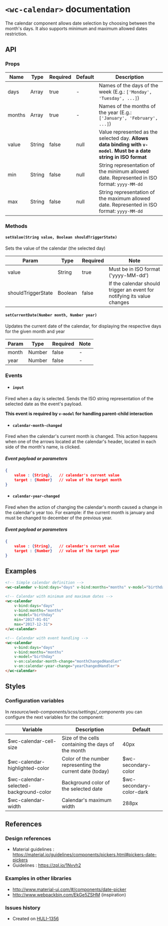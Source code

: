 # `<wc-calendar>` documentation

The calendar component allows date selection by choosing between the month's days.
It also supports minimum and maximum allowed dates restriction.

## API

### Props

| Name | Type | Required | Default | Description
| ---- | --- | --- | --- | ---
| days | Array | true | - | Names of the days of the week (E.g.: `['Monday', 'Tuesday', ...]`)
| months | Array | true | - | Names of the months of the year (E.g.: `['January', 'February', ...]`)
| value | String | false | null | Value represented as the selected day. **Allows data binding with `v-model`**. **Must be a date string in ISO format**
| min | String | false | null | String representation of the minimum allowed date. Represented in ISO format: `yyyy-MM-dd`
| max | String | false | null | String representation of the maximum allowed date. Represented in ISO format: `yyyy-MM-dd`

### Methods

#### `setValue(String value, Boolean shouldTriggerState)`

Sets the value of the calendar (the selected day)

| Param | Type | Required | Note
| ---- | --- | --- | ---
| value | String | true | Must be in ISO format ('yyyy-MM-dd')
| shouldTriggerState | Boolean | false | If the calendar should trigger an event for notifying its value changes

#### `setCurrentDate(Number month, Number year)`

Updates the current date of the calendar, for displaying the respective days for the given month and year

| Param | Type | Required | Note
| ---- | --- | --- | ---
| month | Number | false | -
| year | Number | false | -

### Events

* #### `input`

Fired when a day is selected. Sends the ISO string representation of the selected date as the event's payload.

**This event is required by `v-model` for handling parent-child interaction**


* #### `calendar-month-changed`

Fired when the calendar's current month is changed. This action happens when one of the arrows located at the calendar's header,
located in each side of the month's name, is clicked.

##### Event payload or parameters

``` json
{
    value : {String},   // calendar's current value
    target : {Number}   // value of the target month
}
```

* #### `calendar-year-changed`

Fired when the action of changing the calendar's month caused a change in the calendar's year too.
For example: if the current month is january and must be changed to december of the previous year.

##### Event payload or parameters

``` json
{
    value : {String},   // calendar's current value
    target : {Number}   // value of the target year
}
```

## Examples

``` html
<!-- Simple calendar definition -->
<wc-calendar v-bind:days="days" v-bind:months="months" v-model="birthday"></wc-calendar>

<!-- Calendar with minimum and maximum dates -->
<wc-calendar
    v-bind:days="days"
    v-bind:months="months"
    v-model="birthday"
    min="2017-01-01"
    max="2017-12-31">
</wc-calendar>

<!-- Calendar with event handling -->
<wc-calendar
    v-bind:days="days"
    v-bind:months="months"
    v-model="birthday"
    v-on:calendar-month-change="monthChangedHandler"
    v-on:calendar-year-change="yearChangedHandler">
</wc-calendar>
```

## Styles

### Configuration variables

In *resource/web-components/scss/settings/_components* you can configure the next variables for the component:

| Variable | Description | Default
| ---- | --- | --- |
| $wc-calendar-cell-size | Size of the cells containing the days of the month | 40px
| $wc-calendar-highlighted-color | Color of the number representing the current date (today) | $wc-secondary-color
| $wc-calendar-selected-background-color | Background color of the selected date | $wc-secondary-color-dark
| $wc-calendar-width | Calendar's maximum width | 288px

## References

### Design references

* Material guidelines : https://material.io/guidelines/components/pickers.html#pickers-date-pickers
* Guidelines : https://zpl.io/1Nvvh2

### Examples in other libraries

* http://www.material-ui.com/#/components/date-picker
* http://www.webpackbin.com/EkGe5ZSHM (inspiration)

### Issues history

* Created on [HULI-1356](https://hulihealth.atlassian.net/browse/HULI-1356)
